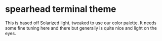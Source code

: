 # spearhead terminal theme

This is based off Solarized light, tweaked to use our color palette. It needs some fine tuning here and there but generally is quite nice and light on the eyes.